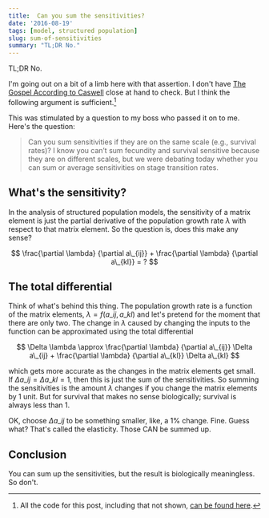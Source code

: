 ```yaml
--- 
title:  Can you sum the sensitivities?  
date: '2016-08-19'
tags: [model, structured population] 
slug: sum-of-sensitivities
summary: "TL;DR No."
---
```


TL;DR No. 

I'm going out on a bit of a limb here with that assertion. I don't have [The Gospel According to Caswell](https://books.google.com/books/about/Matrix_Population_Models.html?id=KZviQwAACAAJ&hl=en) close at hand to check. But I think the following argument is sufficient.[^allthecode]



This was stimulated by a question to my boss who passed it on to me. Here's the question:

> Can you sum sensitivities if they are on the same scale (e.g., survival rates)? 
> I know you can’t sum fecundity and survival sensitive because they are on 
> different scales, but we were debating today whether you can sum or average
> sensitivities on stage transition rates.

## What's the sensitivity?

In the analysis of structured population models, the sensitivity of a matrix element is just the partial derivative of the population growth rate $\lambda$ with respect to that matrix element. So the question is, does this make any sense?

$$
\frac{\partial \lambda}
     {\partial a\_{ij}}  +
\frac{\partial \lambda}
     {\partial a\_{kl}}  = ?
$$

## The total differential

Think of what's behind this thing. The population growth rate is a function of the matrix elements, $\lambda = f(a\_{ij}, a\_{kl})$ and let's pretend for the moment that there are only two. The change in $\lambda$ caused by changing the inputs to the function can be approximated using the total differential

$$
\Delta \lambda \approx \frac{\partial \lambda}
                      {\partial a\_{ij}} \Delta a\_{ij} +
\frac{\partial \lambda}
     {\partial a\_{kl}} \Delta a\_{kl}
$$

which gets more accurate as the changes in the matrix elements get small. If 
$\Delta a\_{ij} = \Delta a\_{kl} = 1$, then this is just the sum of the sensitivities. So summing the sensitivities is the amount $\lambda$ changes if you change the matrix elements by 1 unit. But for survival that makes no sense biologically; survival is always less than 1. 

OK, choose $\Delta a\_{ij}$ to be something smaller, like, a 1% change. Fine. Guess what? That's called the elasticity. Those CAN be summed up. 

## Conclusion

You can sum up the sensitivities, but the result is biologically meaningless. So don't.

[^allthecode]: All the code for this post, including that not shown, [can be found here](https::/github.com/atyre2/atyre2.github.io/blob/master/_drafts/post-template.Rmd).
